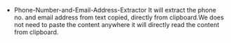 * Phone-Number-and-Email-Address-Extractor
    It will extract the phone no. and email address from text copied, directly from clipboard.We does not need to paste the content anywhere it will directly read the content from clipboard.
    